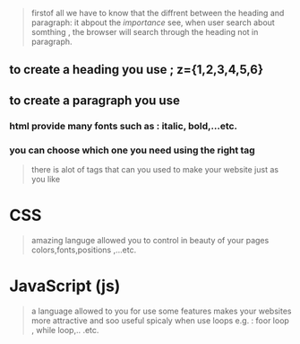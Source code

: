 > firstof all we have to know that the diffrent between 
> the heading and paragraph: it abpout the *importance* 
> see, when user search about somthing ,
> the browser will search through the heading not in paragraph.

## to create a heading you use <hz></hz>; z={1,2,3,4,5,6}
## to create a paragraph you use <p></p>

### html provide many fonts such as : italic, bold,...etc.
### you can choose which one you need using the right tag
  

  > there is alot of tags that can you used to make your website just 
  > as you like 
  # CSS
  > amazing languge allowed you to control in beauty of your pages 
  > colors,fonts,positions ,...etc.

  # JavaScript (js)
  > a language allowed to you for use some features  makes your websites more attractive and soo useful 
  spicaly when use loops e.g. : 
  foor loop , while loop,.. .etc.
  